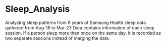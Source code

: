 # Sleep_Analysis
Analyzing sleep patterns from 6 years of Samsung Health sleep data gathered from Aug-18 to Mar-23
Data contains information of each sleep session. If a person sleep more than once on the same day, it is recorded as two separate sessions instead of merging the data.
